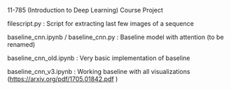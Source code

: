 11-785 (Introduction to Deep Learning) Course Project

filescript.py : Script for extracting last few images of a sequence



baseline_cnn.ipynb	/ baseline_cnn.py	: Baseline model with attention (to be renamed)



baseline_cnn_old.ipynb : Very basic implementation of baseline



baseline_cnn_v3.ipynb : Working baseline with all visualizations (https://arxiv.org/pdf/1705.01842.pdf )

